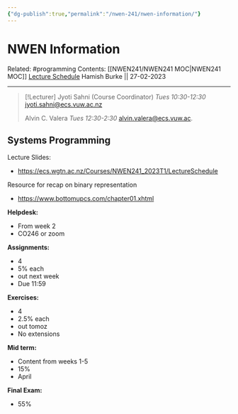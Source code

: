```yaml
---
{"dg-publish":true,"permalink":"/nwen-241/nwen-information/"}
---
```



# NWEN Information

Related: #programming 
Contents: [[NWEN241/NWEN241 MOC\|NWEN241 MOC]]
[Lecture Schedule](https://ecs.wgtn.ac.nz/Courses/NWEN241_2023T1/LectureSchedule)
Hamish Burke || 27-02-2023
***

> [!Lecturer]
> Jyoti Sahni (Course Coordinator)
> *Tues 10:30-12:30*
> jyoti.sahni@ecs.vuw.ac.nz
> 
> Alvin C. Valera
> *Tues 12:30-2:30*
> alvin.valera@ecs.vuw.ac.

## Systems Programming

Lecture Slides:
- <https://ecs.wgtn.ac.nz/Courses/NWEN241_2023T1/LectureSchedule>

Resource for recap on binary representation
- <https://www.bottomupcs.com/chapter01.xhtml>

**Helpdesk:**
- From week 2
- CO246 or zoom

**Assignments:**
- 4
- 5% each
- out next week
- Due 11:59

**Exercises:**
- 4
- 2.5% each
- out tomoz
- No extensions

**Mid term:**
- Content from weeks 1-5
- 15%
- April

**Final Exam:**
- 55%

